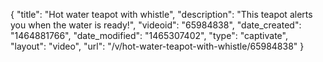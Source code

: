 {
    "title": "Hot water teapot with whistle",
    "description": "This teapot alerts you when the water is ready!",
    "videoid": "65984838",
    "date_created": "1464881766",
    "date_modified": "1465307402",
    "type": "captivate",
    "layout": "video",
    "url": "\/v\/hot-water-teapot-with-whistle\/65984838"
}